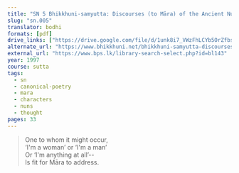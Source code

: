 ```yaml
---
title: "SN 5 Bhikkhuni-samyutta: Discourses (to Māra) of the Ancient Nuns"
slug: "sn.005"
translator: bodhi
formats: [pdf]
drive_links: ["https://drive.google.com/file/d/1unk8i7_VWzFhLCYb5OrZfbshGVJKAmr-"]
alternate_url: "https://www.bhikkhuni.net/bhikkhuni-samyutta-discourses-of-the-ancient-nuns/"
external_url: "https://www.bps.lk/library-search-select.php?id=bl143"
year: 1997
course: sutta
tags: 
  - sn
  - canonical-poetry
  - mara
  - characters
  - nuns
  - thought
pages: 33
---
```


> One to whom it might occur,  
‘I'm a woman’ or ‘I'm a man’  
Or ‘I'm anything at all’--  
Is fit for Māra to address.

<!---->
